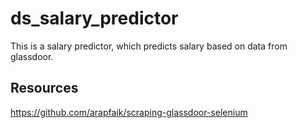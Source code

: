# ds_salary_predictor
This is a salary predictor, which predicts salary based on data from glassdoor.
## Resources
https://github.com/arapfaik/scraping-glassdoor-selenium
